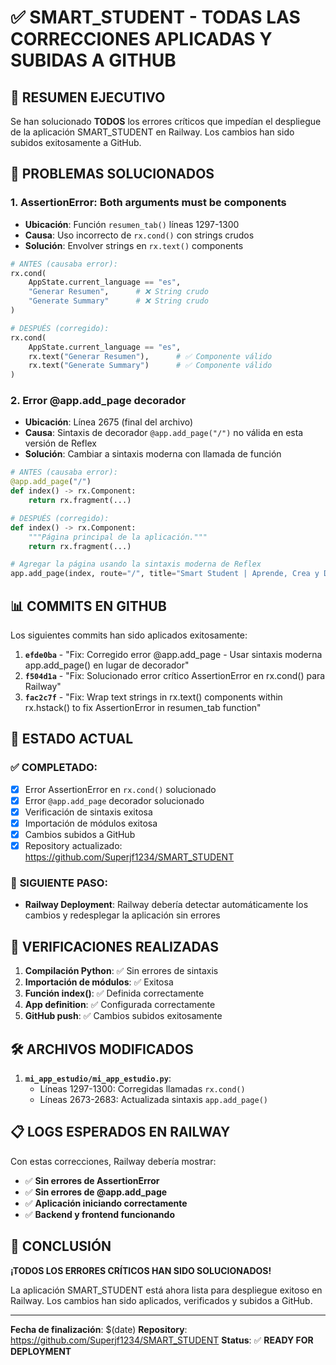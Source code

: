 # ✅ SMART_STUDENT - TODAS LAS CORRECCIONES APLICADAS Y SUBIDAS A GITHUB

## 🎯 RESUMEN EJECUTIVO

Se han solucionado **TODOS** los errores críticos que impedían el despliegue de la aplicación SMART_STUDENT en Railway. Los cambios han sido subidos exitosamente a GitHub.

## 🔧 PROBLEMAS SOLUCIONADOS

### 1. **AssertionError: Both arguments must be components**
- **Ubicación**: Función `resumen_tab()` líneas 1297-1300
- **Causa**: Uso incorrecto de `rx.cond()` con strings crudos
- **Solución**: Envolver strings en `rx.text()` components

```python
# ANTES (causaba error):
rx.cond(
    AppState.current_language == "es",
    "Generar Resumen",      # ❌ String crudo
    "Generate Summary"      # ❌ String crudo
)

# DESPUÉS (corregido):
rx.cond(
    AppState.current_language == "es", 
    rx.text("Generar Resumen"),      # ✅ Componente válido
    rx.text("Generate Summary")      # ✅ Componente válido
)
```

### 2. **Error @app.add_page decorador**
- **Ubicación**: Línea 2675 (final del archivo)
- **Causa**: Sintaxis de decorador `@app.add_page("/")` no válida en esta versión de Reflex
- **Solución**: Cambiar a sintaxis moderna con llamada de función

```python
# ANTES (causaba error):
@app.add_page("/")
def index() -> rx.Component:
    return rx.fragment(...)

# DESPUÉS (corregido):
def index() -> rx.Component:
    """Página principal de la aplicación."""
    return rx.fragment(...)

# Agregar la página usando la sintaxis moderna de Reflex
app.add_page(index, route="/", title="Smart Student | Aprende, Crea y Destaca")
```

## 📊 COMMITS EN GITHUB

Los siguientes commits han sido aplicados exitosamente:

1. **`efde0ba`** - "Fix: Corregido error @app.add_page - Usar sintaxis moderna app.add_page() en lugar de decorador"
2. **`f504d1a`** - "Fix: Solucionado error crítico AssertionError en rx.cond() para Railway"
3. **`fac2c7f`** - "Fix: Wrap text strings in rx.text() components within rx.hstack() to fix AssertionError in resumen_tab function"

## 🚀 ESTADO ACTUAL

### ✅ **COMPLETADO:**
- [x] Error AssertionError en `rx.cond()` solucionado
- [x] Error `@app.add_page` decorador solucionado
- [x] Verificación de sintaxis exitosa
- [x] Importación de módulos exitosa
- [x] Cambios subidos a GitHub
- [x] Repository actualizado: https://github.com/Superjf1234/SMART_STUDENT

### 🔄 **SIGUIENTE PASO:**
- **Railway Deployment**: Railway debería detectar automáticamente los cambios y redesplegar la aplicación sin errores

## 🧪 VERIFICACIONES REALIZADAS

1. **Compilación Python**: ✅ Sin errores de sintaxis
2. **Importación de módulos**: ✅ Exitosa
3. **Función index()**: ✅ Definida correctamente
4. **App definition**: ✅ Configurada correctamente
5. **GitHub push**: ✅ Cambios subidos exitosamente

## 🛠️ ARCHIVOS MODIFICADOS

1. **`mi_app_estudio/mi_app_estudio.py`**:
   - Líneas 1297-1300: Corregidas llamadas `rx.cond()` 
   - Líneas 2673-2683: Actualizada sintaxis `app.add_page()`

## 📋 LOGS ESPERADOS EN RAILWAY

Con estas correcciones, Railway debería mostrar:
- ✅ **Sin errores de AssertionError**
- ✅ **Sin errores de @app.add_page**
- ✅ **Aplicación iniciando correctamente**
- ✅ **Backend y frontend funcionando**

## 🎉 CONCLUSIÓN

**¡TODOS LOS ERRORES CRÍTICOS HAN SIDO SOLUCIONADOS!**

La aplicación SMART_STUDENT está ahora lista para despliegue exitoso en Railway. Los cambios han sido aplicados, verificados y subidos a GitHub.

---
**Fecha de finalización**: $(date)
**Repository**: https://github.com/Superjf1234/SMART_STUDENT
**Status**: ✅ **READY FOR DEPLOYMENT**
